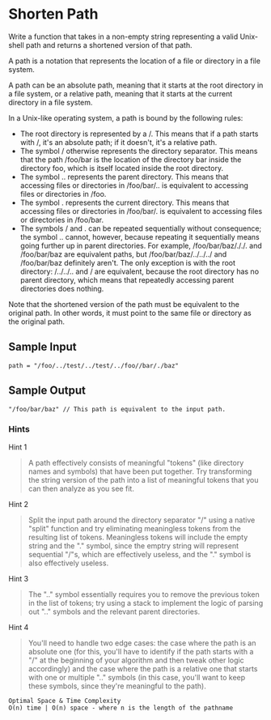 # Shorten Path

Write a function that takes in a non-empty string representing a valid Unix-shell path and returns a shortened version of that path.

A path is a notation that represents the location of a file or directory in a file system.

A path can be an absolute path, meaning that it starts at the root directory in a file system, or a relative path, meaning that it starts at the current directory in a file system.

In a Unix-like operating system, a path is bound by the following rules:


   - The root directory is represented by a /. This means that if a path starts with /, it's an absolute path; if it doesn't, it's a relative path.
   - The symbol / otherwise represents the directory separator. This means that the path /foo/bar is the location of the directory bar inside the directory foo, which is itself located inside the root directory.
   - The symbol .. represents the parent directory. This means that accessing files or directories in /foo/bar/.. is equivalent to accessing files or directories in /foo.
   - The symbol . represents the current directory. This means that accessing files or directories in /foo/bar/. is equivalent to accessing files or directories in /foo/bar.
   - The symbols / and . can be repeated sequentially without consequence; the symbol .. cannot, however, because repeating it sequentially means going further up in parent directories. For example, /foo/bar/baz/././. and /foo/bar/baz are equivalent paths, but /foo/bar/baz/../../../ and /foo/bar/baz definitely aren't. The only exception is with the root directory: /../../.. and / are equivalent, because the root directory has no parent directory, which means that repeatedly accessing parent directories does nothing.

Note that the shortened version of the path must be equivalent to the original path. In other words, it must point to the same file or directory as the original path.

## Sample Input

```
path = "/foo/../test/../test/../foo//bar/./baz"
```

## Sample Output

```
"/foo/bar/baz" // This path is equivalent to the input path.
```

### Hints

Hint 1
> A path effectively consists of meaningful "tokens" (like directory names and symbols) that have been put together. Try transforming the string version of the path into a list of meaningful tokens that you can then analyze as you see fit.

Hint 2
> Split the input path around the directory separator "/" using a native "split" function and try eliminating meaningless tokens from the resulting list of tokens. Meaningless tokens will include the empty string and the "." symbol, since the emptry string will represent sequential "/"s, which are effectively useless, and the "." symbol is also effectively useless.

Hint 3
> The ".." symbol essentially requires you to remove the previous token in the list of tokens; try using a stack to implement the logic of parsing out ".." symbols and the relevant parent directories.

Hint 4
> You'll need to handle two edge cases: the case where the path is an absolute one (for this, you'll have to identify if the path starts with a "/" at the beginning of your algorithm and then tweak other logic accordingly) and the case where the path is a relative one that starts with one or multiple ".." symbols (in this case, you'll want to keep these symbols, since they're meaningful to the path).

```
Optimal Space & Time Complexity
O(n) time | O(n) space - where n is the length of the pathname
```
